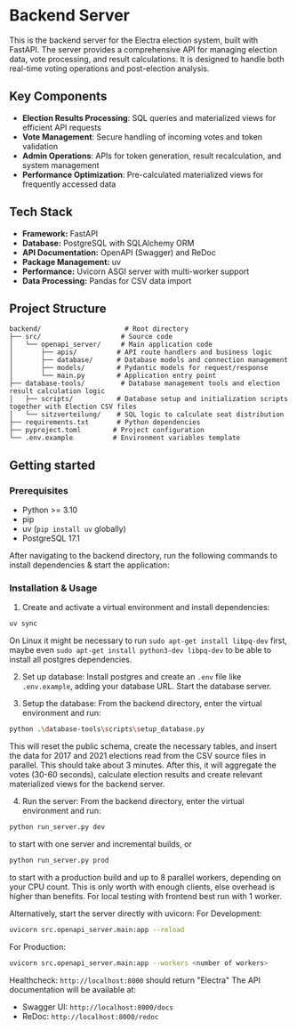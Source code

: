 # Backend Server

This is the backend server for the Electra election system, built with FastAPI. The server provides a comprehensive API for managing election data, vote processing, and result calculations. It is designed to handle both real-time voting operations and post-election analysis.

## Key Components

- **Election Results Processing**: SQL queries and materialized views for efficient API requests
- **Vote Management**: Secure handling of incoming votes and token validation
- **Admin Operations**: APIs for token generation, result recalculation, and system management
- **Performance Optimization**: Pre-calculated materialized views for frequently accessed data

## Tech Stack

- **Framework:** FastAPI
- **Database:** PostgreSQL with SQLAlchemy ORM
- **API Documentation:** OpenAPI (Swagger) and ReDoc
- **Package Management:** uv
- **Performance:** Uvicorn ASGI server with multi-worker support
- **Data Processing:** Pandas for CSV data import

## Project Structure

```
backend/                     # Root directory
├── src/                    # Source code
│   └── openapi_server/     # Main application code
│       ├── apis/          # API route handlers and business logic
│       ├── database/      # Database models and connection management
│       ├── models/        # Pydantic models for request/response
│       └── main.py        # Application entry point
├── database-tools/         # Database management tools and election result calculation logic
│   ├── scripts/           # Database setup and initialization scripts together with Election CSV files
│   └── sitzverteilung/    # SQL logic to calculate seat distribution
├── requirements.txt       # Python dependencies
├── pyproject.toml        # Project configuration
└── .env.example          # Environment variables template
```

## Getting started

### Prerequisites

- Python >= 3.10
- pip
- uv (`pip install uv` globally)
- PostgreSQL 17.1

After navigating to the backend directory, run the following commands to install dependencies & start the application:

### Installation & Usage

1. Create and activate a virtual environment and install dependencies:
```bash
uv sync
```
On Linux it might be necessary to run `sudo apt-get install libpq-dev` first, maybe even `sudo apt-get install python3-dev libpq-dev` to be able to install all postgres dependencies.

2. Set up database:
Install postgres and create an `.env` file like `.env.example`, adding your database URL. Start the database server.

3. Setup the database:
From the backend directory, enter the virtual environment and run:
```bash
python .\database-tools\scripts\setup_database.py
```
This will reset the public schema, create the necessary tables, and insert the data for 2017 and 2021 elections read from the CSV source files in parallel. This should take about 3 minutes. After this, it will aggregate the votes (30-60 seconds), calculate election results and create relevant materialized views for the backend server.

4. Run the server:
From the backend directory, enter the virtual environment and run:
```bash
python run_server.py dev
```
to start with one server and incremental builds, or
```bash
python run_server.py prod
```
to start with a production build and up to 8 parallel workers, depending on your CPU count. This is only worth with enough clients, else overhead is higher than benefits. For local testing with frontend best run with 1 worker.

Alternatively, start the server directly with uvicorn:
For Development:
```bash
uvicorn src.openapi_server.main:app --reload
```

For Production:
```bash
uvicorn src.openapi_server.main:app --workers <number of workers>
```
Healthcheck: `http://localhost:8000` should return "Electra"
The API documentation will be available at:
- Swagger UI: `http://localhost:8000/docs`
- ReDoc: `http://localhost:8000/redoc`
